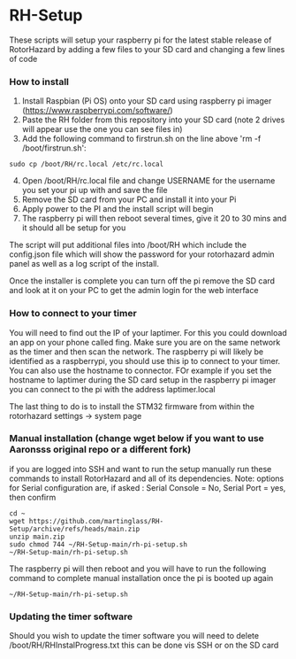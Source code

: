 # RH-Setup

These scripts will setup your raspberry pi for the latest stable release of RotorHazard by adding a few files to your SD card and changing a few lines of code 

### How to install
1. Install Raspbian (Pi OS) onto your SD card using raspberry pi imager (https://www.raspberrypi.com/software/)
2. Paste the RH folder from this repository into your SD card (note 2 drives will appear use the one you can see files in)
3. Add the following command to firstrun.sh on the line above 'rm -f /boot/firstrun.sh':
```
sudo cp /boot/RH/rc.local /etc/rc.local
```
4. Open /boot/RH/rc.local file and change USERNAME for the username you set your pi up with and save the file
5. Remove the SD card from your PC and install it into your Pi
6. Apply power to the PI and the install script will begin
7. The raspberry pi will then reboot several times, give it 20 to 30 mins and it should all be setup for you

The script will put additional files into /boot/RH which include the config.json file which will show the password for your rotorhazard admin panel as well as a log script of the install. 

Once the installer is complete you can turn off the pi remove the SD card and look at it on your PC to get the admin login for the web interface

### How to connect to your timer
You will need to find out the IP of your laptimer. For this you could download an app on your phone called fing. Make sure you are on the same network as the timer and then scan the network. The raspberry pi will likely be identified as a raspberrypi, you should use this ip to connect to your timer. You can also use the hostname to connector. FOr example if you set the hostname to laptimer during the SD card setup in the raspberry pi imager you can connect to the pi with the address laptimer.local

The last thing to do is to install the STM32 firmware from within the rotorhazard settings -> system page

### Manual installation (change wget below if you want to use Aaronsss original repo or a different fork)
 
if you are logged into SSH and want to run the setup manually run these commands to install RotorHazard and all of its dependencies.
Note: options for Serial configuration are, if asked : Serial Console = No, Serial Port = yes, then confirm

```
cd ~
wget https://github.com/martinglass/RH-Setup/archive/refs/heads/main.zip
unzip main.zip
sudo chmod 744 ~/RH-Setup-main/rh-pi-setup.sh
~/RH-Setup-main/rh-pi-setup.sh
```
The raspberry pi will then reboot and you will have to run the following command to complete manual installation once the pi is booted up again
```
~/RH-Setup-main/rh-pi-setup.sh
```

### Updating the timer software

Should you wish to update the timer software you will need to delete /boot/RH/RHInstalProgress.txt this can be done vis SSH or on the SD card
